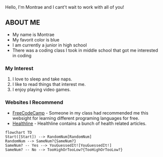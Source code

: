 Hello, I'm Montrae and I cant't wait to work with all of you!

## **ABOUT ME**

* My name is Montrae  
* My favorit color is blue  
* I am currently a junior in high school  
* There was a coding class I took in middle school that got me interested in coding  

### **My Interest**

1. I love to sleep and take naps.  
2. I like to read things that interest me.  
3. I enjoy playing video games.
     
### **Websites I Recommend**

- [FreeCodeCamp](https://www.freecodecamp.org/) - Someone in my class had recommended me this websight for learning different programing languages for free.  
- [Healthline](https://www.healthline.com/m) - Healthline contains a bunch of health related articles.  


```mermaid
flowchart TD
Start([Start]) --> RandomNum[RandomNum]
RandomNum --> SameNum?{SameNum?}
SameNum? -- Yes --> YouGuessedIt![YouGuessedIt!]
SameNum? -- No --> TooHighOrTooLow?{TooHighOrTooLow?}
```
